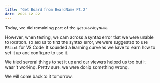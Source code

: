 ```yaml
---
title: "Get Board from BoardName Pt.2"
date: 2021-12-22
---
```


Today, we did remaining part of the `getBoardByName`.

However, when testing, we cam across a syntax error that we were unable to location. To aid us to find the syntax error, we were suggested to use `ESLint` for VS Code. It sounded a learning curve as we have to learn how to set it up and configure to use it.

We tried several things to set it up and our viewers helped us too but it wasn't working. Pretty sure, we were donig something wrong. 

We will come back to it tomorrow.